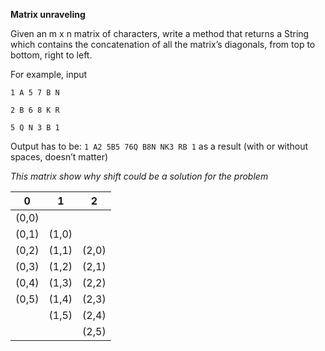 **Matrix unraveling**

Given an m x n matrix of characters, write a method that returns a String which
contains the concatenation of all the matrix’s diagonals, from top to bottom,
right to left.

For example, input


`1 A 5 7 B N`

`2 B 6 8 K R`

`5 Q N 3 B 1`


Output has to be: `1 A2 5B5 76Q B8N NK3 RB 1` as a result (with or
without spaces, doesn’t matter)

_This matrix show why shift could be a solution for the problem_
 
|   0   |   1   |   2   |
|-------|-------|-------|
| (0,0) |       |       |
| (0,1) | (1,0) |       |
| (0,2) | (1,1) | (2,0) |
| (0,3) | (1,2) | (2,1) |
| (0,4) | (1,3) | (2,2) |
| (0,5) | (1,4) | (2,3) |
|       | (1,5) | (2,4) |
|       |       | (2,5) |